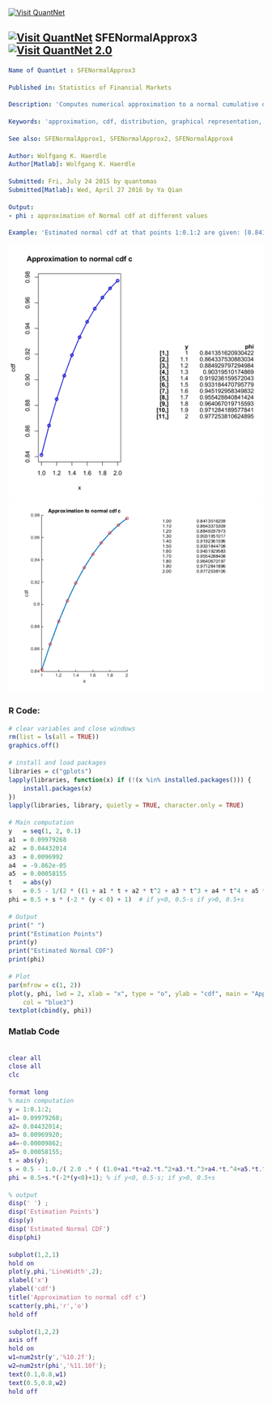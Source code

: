 
[<img src="https://github.com/QuantLet/Styleguide-and-FAQ/blob/master/pictures/banner.png" width="880" alt="Visit QuantNet">](http://quantlet.de/index.php?p=info)

## [<img src="https://github.com/QuantLet/Styleguide-and-Validation-procedure/blob/master/pictures/qloqo.png" alt="Visit QuantNet">](http://quantlet.de/) **SFENormalApprox3**[<img src="https://github.com/QuantLet/Styleguide-and-Validation-procedure/blob/master/pictures/QN2.png" width="60" alt="Visit QuantNet 2.0">](http://quantlet.de/d3/ia)

```yaml
Name of QuantLet : SFENormalApprox3 

Published in: Statistics of Financial Markets

Description: 'Computes numerical approximation to a normal cumulative distribution function (cdf) using method c).'

Keywords: 'approximation, cdf, distribution, graphical representation, normal, normal-distribution, numeric, plot'

See also: SFENormalApprox1, SFENormalApprox2, SFENormalApprox4

Author: Wolfgang K. Haerdle
Author[Matlab]: Wolfgang K. Haerdle

Submitted: Fri, July 24 2015 by quantomas
Submitted[Matlab]: Wed, April 27 2016 by Ya Qian

Output: 
- phi : approximation of Normal cdf at different values

Example: 'Estimated normal cdf at that points 1:0.1:2 are given: [0.8413 0.8643 0.8849 0.9032 0.9192 0.9332 0.9452 0.9554 0.9641 0.9713 0.9772].'

```

![Picture1](SFENormalApprox3-1.png)
![Picture2](SFENormalApprox3(Matlab).png)

### R Code:
```r
# clear variables and close windows
rm(list = ls(all = TRUE))
graphics.off()

# install and load packages
libraries = c("gplots")
lapply(libraries, function(x) if (!(x %in% installed.packages())) {
    install.packages(x)
})
lapply(libraries, library, quietly = TRUE, character.only = TRUE)

# Main computation
y   = seq(1, 2, 0.1)
a1  = 0.09979268
a2  = 0.04432014
a3  = 0.0096992
a4  = -9.862e-05
a5  = 0.00058155
t   = abs(y)
s   = 0.5 - 1/(2 * ((1 + a1 * t + a2 * t^2 + a3 * t^3 + a4 * t^4 + a5 * t^5)^8))  # computer s
phi = 0.5 + s * (-2 * (y < 0) + 1)  # if y<0, 0.5-s if y>0, 0.5+s

# Output
print(" ")
print("Estimation Points")
print(y)
print("Estimated Normal CDF")
print(phi)

# Plot
par(mfrow = c(1, 2))
plot(y, phi, lwd = 2, xlab = "x", type = "o", ylab = "cdf", main = "Approximation to normal cdf c", 
    col = "blue3")
textplot(cbind(y, phi)) 
```
### Matlab Code
```matlab

clear all
close all
clc

format long
% main computation
y = 1:0.1:2;
a1= 0.09979268; 
a2= 0.04432014; 
a3= 0.00969920; 
a4=-0.00009862; 
a5= 0.00058155;
t = abs(y);
s = 0.5 - 1.0./( 2.0 .* ( (1.0+a1.*t+a2.*t.^2+a3.*t.^3+a4.*t.^4+a5.*t.^5).^8 ) ); % computer s
phi = 0.5+s.*(-2*(y<0)+1); % if y<0, 0.5-s; if y>0, 0.5+s

% output
disp(' ') ;
disp('Estimation Points')
disp(y)
disp('Estimated Normal CDF')
disp(phi)

subplot(1,2,1)
hold on
plot(y,phi,'LineWidth',2);
xlabel('x')
ylabel('cdf')
title('Approximation to normal cdf c')
scatter(y,phi,'r','o')
hold off

subplot(1,2,2)
axis off
hold on
w1=num2str(y','%10.2f');
w2=num2str(phi','%11.10f');
text(0.1,0.8,w1)
text(0.5,0.8,w2)
hold off
```
